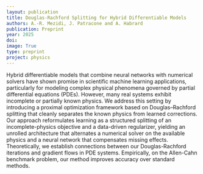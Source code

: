```yaml
---
layout: publication
title: Douglas-Rachford Splitting for Hybrid Differentiable Models
authors: A.-R. Mezidi, J. Patracone and A. Habrard
publication: Preprint
year: 2025
doi:
image: True
type: preprint
project: physics
---
```



Hybrid differentiable models that combine neural networks with numerical solvers have shown promise in scientific machine learning applications, particularly for modeling complex physical phenomena governed by partial differential equations (PDEs). However, many real systems exhibit incomplete or partially known physics. We address this setting by introducing a proximal optimization framework based on Douglas–Rachford splitting that cleanly separates the known physics from learned corrections. Our approach reformulates learning as a structured splitting of an incomplete-physics objective and a data-driven regularizer, yielding an unrolled architecture that alternates a numerical solver on the available physics and a neural network that compensates missing effects. Theoretically, we establish connections between our Douglas-Rachford iterations and gradient flows in PDE systems. Empirically, on the Allen-Cahn benchmark problem, our method improves accuracy over standard methods.
